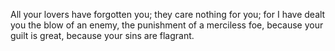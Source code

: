 All your lovers have forgotten you; they care nothing for you; for I have dealt you the blow of an enemy, the punishment of a merciless foe, because your guilt is great, because your sins are flagrant.
